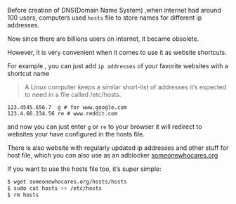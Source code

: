 Before creation of DNS(Domain Name System) ,when internet had around 100 users, computers used `hosts` file to store names for different ip addresses. 

Now since there are billions users on internet, it became obsolete. 

However, it is very convenient when it comes to use it as website shortcuts.

For example , you can just add `ip addresses` of your favorite websites with a shortcut name 

> A Linux computer keeps a similar short-list of addresses it’s expected to need in a file called /etc/hosts.

```
123.4545.656.7  g # for www.google.com
123.4.66.234.56 re # www.reddit.com 
```
and now you can just enter `g` or `re` to your browser it will redirect to websites your have configured in the hosts file. 


There is also website with regularly updated ip addresses and other stuff for host file, which you can also use as an adblocker [someonewhocares.org](https://someonewhocares.org/hosts/)

If you want to use the hosts file too, it’s super simple:
```bash
$ wget someonewhocares.org/hosts/hosts
$ sudo cat hosts >> /etc/hosts
$ rm hosts
```
